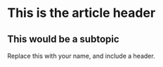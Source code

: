 # This is the article header


## This would be a subtopic

Replace this with your name, and include a header.
